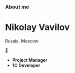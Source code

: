 ### About me

# Nikolay Vavilov
Russia, Moscow

:briefcase:
* **Project Manager**
* **1C Developer**


